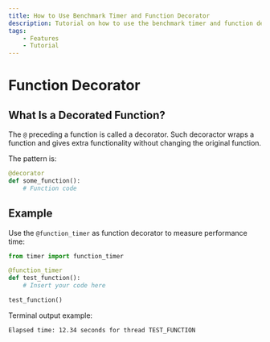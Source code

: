 ```yaml
---
title: How to Use Benchmark Timer and Function Decorator
description: Tutorial on how to use the benchmark timer and function decorator to measure the execution time of Python functions. Includes code examples for beginners and advanced users.
tags:
    - Features
    - Tutorial
---
```


# Function Decorator
## What Is a Decorated Function?
The `@` preceding a function is called a decorator. Such decoractor wraps a function and gives extra functionality without changing the original function.

The pattern is:

```python title=""
@decorator
def some_function():
    # Function code
```

## Example
Use the `@function_timer` as function decorator to measure performance time:

```python linenums="1" hl_lines="3"
from timer import function_timer

@function_timer
def test_function():
    # Insert your code here

test_function()
```

Terminal output example:

```text title=""
Elapsed time: 12.34 seconds for thread TEST_FUNCTION
```
